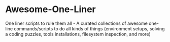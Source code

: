 # Awesome-One-Liner
One liner scripts to rule them all - A curated collections of awesome one-line commands/scripts to do all kinds of things (environment setups, solving a coding puzzles, tools installations, filesystem inspection, and more)
